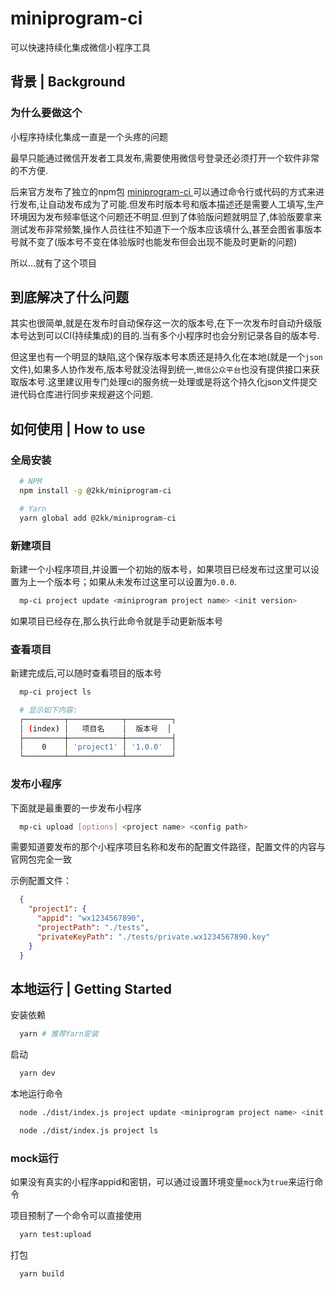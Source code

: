 # miniprogram-ci
可以快速持续化集成微信小程序工具

## 背景 | Background
### 为什么要做这个
小程序持续化集成一直是一个头疼的问题

最早只能通过微信开发者工具发布,需要使用微信号登录还必须打开一个软件非常的不方便.

后来官方发布了独立的npm包 [miniprogram-ci
](https://www.npmjs.com/package/miniprogram-ci) 可以通过命令行或代码的方式来进行发布,让自动发布成为了可能.但发布时版本号和版本描述还是需要人工填写,生产环境因为发布频率低这个问题还不明显.但到了体验版问题就明显了,体验版要拿来测试发布非常频繁,操作人员往往不知道下一个版本应该填什么,甚至会图省事版本号就不变了(版本号不变在体验版时也能发布但会出现不能及时更新的问题)

所以...就有了这个项目

## 到底解决了什么问题
其实也很简单,就是在发布时自动保存这一次的版本号,在下一次发布时自动升级版本号达到可以CI(持续集成)的目的.当有多个小程序时也会分别记录各自的版本号.

但这里也有一个明显的缺陷,这个保存版本号本质还是持久化在本地(就是一个`json`文件),如果多人协作发布,版本号就没法得到统一,`微信公众平台`也没有提供接口来获取版本号.这里建议用专门处理ci的服务统一处理或是将这个持久化json文件提交进代码仓库进行同步来规避这个问题.

## 如何使用 | How to use
### 全局安装
```sh
  # NPM
  npm install -g @2kk/miniprogram-ci

  # Yarn
  yarn global add @2kk/miniprogram-ci
```
### 新建项目
新建一个小程序项目,并设置一个初始的版本号，如果项目已经发布过这里可以设置为上一个版本号；如果从未发布过这里可以设置为`0.0.0`.
```sh
  mp-ci project update <miniprogram project name> <init version>
```

如果项目已经存在,那么执行此命令就是手动更新版本号

### 查看项目
新建完成后,可以随时查看项目的版本号
```sh
  mp-ci project ls

  # 显示如下内容:
  ┌─────────┬────────────┬──────────┐
  │ (index) │   项目名    │  版本号  │
  ├─────────┼────────────┼──────────┤
  │    0    │ 'project1' │ '1.0.0'  │
  └─────────┴────────────┴──────────┘
```

### 发布小程序
下面就是最重要的一步发布小程序
```sh
  mp-ci upload [options] <project name> <config path>
```

需要知道要发布的那个小程序项目名称和发布的配置文件路径，配置文件的内容与官网包完全一致

示例配置文件：
```json
  {
    "project1": {
      "appid": "wx1234567890",
      "projectPath": "./tests",
      "privateKeyPath": "./tests/private.wx1234567890.key"
    }
  }
```

## 本地运行 | Getting Started
安装依赖

```sh
  yarn # 推荐Yarn安装
```

启动

```sh
  yarn dev
```

本地运行命令
```sh
  node ./dist/index.js project update <miniprogram project name> <init version>

  node ./dist/index.js project ls
```
### mock运行

如果没有真实的小程序appid和密钥，可以通过设置环境变量`mock`为`true`来运行命令

项目预制了一个命令可以直接使用
```sh
  yarn test:upload
```

打包

```sh
  yarn build
```
